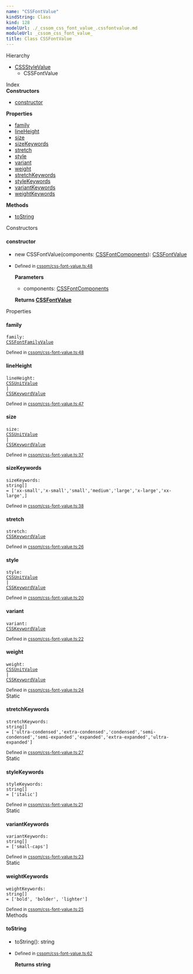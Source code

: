 ```yaml
---
name: "CSSFontValue"
kindString: Class
kind: 128
modelUrl: ./_cssom_css_font_value_.cssfontvalue.md
moduleUrl: _cssom_css_font_value_
title: Class CSSFontValue
---
```



<section class="pt-2 tsd-panel tsd-hierarchy">
<div class="lead">Hierarchy</div>
<ul class="pl-3 tsd-hierarchy list-style-initial">
<li>
<a href="../_cssom_css_style_value_.cssstylevalue/" class="tsd-signature-type">CSSStyleValue</a>
<ul class="pl-3 tsd-hierarchy list-style-initial">
<li>
<span class="target">CSSFontValue</span>

</li>
</ul>
</li>
</ul>

</section>





<section >
<div class="lead pb-2">Index</div>
<section class="tsd-panel tsd-index-panel">
<div class="tsd-index-content">
<section class="tsd-index-section ">
<strong>Constructors</strong>
<ul>
<li class="tsd-kind-constructor tsd-parent-kind-class"><a href="../_cssom_css_font_value_.cssfontvalue/#constructor" class="tsd-kind-icon">constructor</a></li>
</ul>
</section>
<section class="tsd-index-section ">
<strong>Properties</strong>
<ul>
<li class="tsd-kind-property tsd-parent-kind-class"><a href="../_cssom_css_font_value_.cssfontvalue/#family" class="tsd-kind-icon">family</a></li>
<li class="tsd-kind-property tsd-parent-kind-class"><a href="../_cssom_css_font_value_.cssfontvalue/#lineheight" class="tsd-kind-icon">line<wbr>Height</a></li>
<li class="tsd-kind-property tsd-parent-kind-class"><a href="../_cssom_css_font_value_.cssfontvalue/#size" class="tsd-kind-icon">size</a></li>
<li class="tsd-kind-property tsd-parent-kind-class"><a href="../_cssom_css_font_value_.cssfontvalue/#sizekeywords" class="tsd-kind-icon">size<wbr>Keywords</a></li>
<li class="tsd-kind-property tsd-parent-kind-class"><a href="../_cssom_css_font_value_.cssfontvalue/#stretch" class="tsd-kind-icon">stretch</a></li>
<li class="tsd-kind-property tsd-parent-kind-class"><a href="../_cssom_css_font_value_.cssfontvalue/#style" class="tsd-kind-icon">style</a></li>
<li class="tsd-kind-property tsd-parent-kind-class"><a href="../_cssom_css_font_value_.cssfontvalue/#variant" class="tsd-kind-icon">variant</a></li>
<li class="tsd-kind-property tsd-parent-kind-class"><a href="../_cssom_css_font_value_.cssfontvalue/#weight" class="tsd-kind-icon">weight</a></li>
<li class="tsd-kind-property tsd-parent-kind-class tsd-is-static"><a href="../_cssom_css_font_value_.cssfontvalue/#stretchkeywords" class="tsd-kind-icon">stretch<wbr>Keywords</a></li>
<li class="tsd-kind-property tsd-parent-kind-class tsd-is-static"><a href="../_cssom_css_font_value_.cssfontvalue/#stylekeywords" class="tsd-kind-icon">style<wbr>Keywords</a></li>
<li class="tsd-kind-property tsd-parent-kind-class tsd-is-static"><a href="../_cssom_css_font_value_.cssfontvalue/#variantkeywords" class="tsd-kind-icon">variant<wbr>Keywords</a></li>
<li class="tsd-kind-property tsd-parent-kind-class tsd-is-static"><a href="../_cssom_css_font_value_.cssfontvalue/#weightkeywords" class="tsd-kind-icon">weight<wbr>Keywords</a></li>
</ul>
</section>
<section class="tsd-index-section ">
<strong>Methods</strong>
<ul>
<li class="tsd-kind-method tsd-parent-kind-class"><a href="../_cssom_css_font_value_.cssfontvalue/#tostring" class="tsd-kind-icon">to<wbr>String</a></li>
</ul>
</section>
</div>
</section>
</section>
<section>
<div class="lead">Constructors</div>
<section class="pb-4 pt-2 tsd-kind-constructor tsd-parent-kind-class">
<div class="d-flex flex-row">

<h4 id="constructor">constructor</h4>
</div>

<ul class="tsd-signatures tsd-kind-constructor tsd-parent-kind-class">
<li class="tsd-signature tsd-kind-icon">new CSSFont<wbr>Value<span class="tsd-signature-symbol">(</span>components<span class="tsd-signature-symbol">: </span><a href="../_cssom_css_font_value_.cssfontcomponents/" class="tsd-signature-type">CSSFontComponents</a><span class="tsd-signature-symbol">)</span><span class="tsd-signature-symbol">: </span><a href="../_cssom_css_font_value_.cssfontvalue/" class="tsd-signature-type">CSSFontValue</a></li>
</ul>

<ul class="tsd-descriptions">
<li class="tsd-description">
<aside class="tsd-sources pb-2">
<div class="d-flex flex-column">
<small class="text-muted">Defined in <a href="https://github.com/umbopepato/visua/blob/b2262eb/src/cssom/css-font-value.ts#L48">cssom/css-font-value.ts:48</a></small>
</div>
</aside>


<strong>Parameters</strong>
<ul class="pl-3 pb-2 list-style-initial">
<li>
<div class="h6 mb-0">components: <a href="../_cssom_css_font_value_.cssfontcomponents/" class="tsd-signature-type">CSSFontComponents</a></div>


</li>
</ul>

<strong>Returns <a href="../_cssom_css_font_value_.cssfontvalue/" class="tsd-signature-type">CSSFontValue</a></strong>


</li>
</ul>

</section>
</section>
<section>
<div class="lead">Properties</div>
<section class="pb-4 pt-2 tsd-kind-property tsd-parent-kind-class">
<div class="d-flex flex-row">

<h4 id="family">family</h4>
</div>

<code class="tsd-signature tsd-kind-icon">family<span class="tsd-signature-symbol">:</span> <a href="../_cssom_css_font_family_value_.cssfontfamilyvalue/" class="tsd-signature-type">CSSFontFamilyValue</a></code>

<aside class="tsd-sources pb-2">
<div class="d-flex flex-column">
<small class="text-muted">Defined in <a href="https://github.com/umbopepato/visua/blob/b2262eb/src/cssom/css-font-value.ts#L48">cssom/css-font-value.ts:48</a></small>
</div>
</aside>




</section>
<section class="pb-4 pt-2 tsd-kind-property tsd-parent-kind-class">
<div class="d-flex flex-row">

<h4 id="lineheight">line<wbr>Height</h4>
</div>

<code class="tsd-signature tsd-kind-icon">line<wbr>Height<span class="tsd-signature-symbol">:</span> <a href="../_cssom_css_unit_value_.cssunitvalue/" class="tsd-signature-type">CSSUnitValue</a><span class="tsd-signature-symbol"> | </span><a href="../_cssom_css_keyword_value_.csskeywordvalue/" class="tsd-signature-type">CSSKeywordValue</a></code>

<aside class="tsd-sources pb-2">
<div class="d-flex flex-column">
<small class="text-muted">Defined in <a href="https://github.com/umbopepato/visua/blob/b2262eb/src/cssom/css-font-value.ts#L47">cssom/css-font-value.ts:47</a></small>
</div>
</aside>




</section>
<section class="pb-4 pt-2 tsd-kind-property tsd-parent-kind-class">
<div class="d-flex flex-row">

<h4 id="size">size</h4>
</div>

<code class="tsd-signature tsd-kind-icon">size<span class="tsd-signature-symbol">:</span> <a href="../_cssom_css_unit_value_.cssunitvalue/" class="tsd-signature-type">CSSUnitValue</a><span class="tsd-signature-symbol"> | </span><a href="../_cssom_css_keyword_value_.csskeywordvalue/" class="tsd-signature-type">CSSKeywordValue</a></code>

<aside class="tsd-sources pb-2">
<div class="d-flex flex-column">
<small class="text-muted">Defined in <a href="https://github.com/umbopepato/visua/blob/b2262eb/src/cssom/css-font-value.ts#L37">cssom/css-font-value.ts:37</a></small>
</div>
</aside>




</section>
<section class="pb-4 pt-2 tsd-kind-property tsd-parent-kind-class">
<div class="d-flex flex-row">

<h4 id="sizekeywords">size<wbr>Keywords</h4>
</div>

<code class="tsd-signature tsd-kind-icon">size<wbr>Keywords<span class="tsd-signature-symbol">:</span> <span class="tsd-signature-type">string</span><span class="tsd-signature-symbol">[]</span><span class="tsd-signature-symbol"> =&nbsp;[&#x27;xx-small&#x27;,&#x27;x-small&#x27;,&#x27;small&#x27;,&#x27;medium&#x27;,&#x27;large&#x27;,&#x27;x-large&#x27;,&#x27;xx-large&#x27;,]</span></code>

<aside class="tsd-sources pb-2">
<div class="d-flex flex-column">
<small class="text-muted">Defined in <a href="https://github.com/umbopepato/visua/blob/b2262eb/src/cssom/css-font-value.ts#L38">cssom/css-font-value.ts:38</a></small>
</div>
</aside>




</section>
<section class="pb-4 pt-2 tsd-kind-property tsd-parent-kind-class">
<div class="d-flex flex-row">

<h4 id="stretch">stretch</h4>
</div>

<code class="tsd-signature tsd-kind-icon">stretch<span class="tsd-signature-symbol">:</span> <a href="../_cssom_css_keyword_value_.csskeywordvalue/" class="tsd-signature-type">CSSKeywordValue</a></code>

<aside class="tsd-sources pb-2">
<div class="d-flex flex-column">
<small class="text-muted">Defined in <a href="https://github.com/umbopepato/visua/blob/b2262eb/src/cssom/css-font-value.ts#L26">cssom/css-font-value.ts:26</a></small>
</div>
</aside>




</section>
<section class="pb-4 pt-2 tsd-kind-property tsd-parent-kind-class">
<div class="d-flex flex-row">

<h4 id="style">style</h4>
</div>

<code class="tsd-signature tsd-kind-icon">style<span class="tsd-signature-symbol">:</span> <a href="../_cssom_css_unit_value_.cssunitvalue/" class="tsd-signature-type">CSSUnitValue</a><span class="tsd-signature-symbol"> | </span><a href="../_cssom_css_keyword_value_.csskeywordvalue/" class="tsd-signature-type">CSSKeywordValue</a></code>

<aside class="tsd-sources pb-2">
<div class="d-flex flex-column">
<small class="text-muted">Defined in <a href="https://github.com/umbopepato/visua/blob/b2262eb/src/cssom/css-font-value.ts#L20">cssom/css-font-value.ts:20</a></small>
</div>
</aside>




</section>
<section class="pb-4 pt-2 tsd-kind-property tsd-parent-kind-class">
<div class="d-flex flex-row">

<h4 id="variant">variant</h4>
</div>

<code class="tsd-signature tsd-kind-icon">variant<span class="tsd-signature-symbol">:</span> <a href="../_cssom_css_keyword_value_.csskeywordvalue/" class="tsd-signature-type">CSSKeywordValue</a></code>

<aside class="tsd-sources pb-2">
<div class="d-flex flex-column">
<small class="text-muted">Defined in <a href="https://github.com/umbopepato/visua/blob/b2262eb/src/cssom/css-font-value.ts#L22">cssom/css-font-value.ts:22</a></small>
</div>
</aside>




</section>
<section class="pb-4 pt-2 tsd-kind-property tsd-parent-kind-class">
<div class="d-flex flex-row">

<h4 id="weight">weight</h4>
</div>

<code class="tsd-signature tsd-kind-icon">weight<span class="tsd-signature-symbol">:</span> <a href="../_cssom_css_unit_value_.cssunitvalue/" class="tsd-signature-type">CSSUnitValue</a><span class="tsd-signature-symbol"> | </span><a href="../_cssom_css_keyword_value_.csskeywordvalue/" class="tsd-signature-type">CSSKeywordValue</a></code>

<aside class="tsd-sources pb-2">
<div class="d-flex flex-column">
<small class="text-muted">Defined in <a href="https://github.com/umbopepato/visua/blob/b2262eb/src/cssom/css-font-value.ts#L24">cssom/css-font-value.ts:24</a></small>
</div>
</aside>




</section>
<section class="pb-4 pt-2 tsd-kind-property tsd-parent-kind-class tsd-is-static">
<div class="d-flex flex-row">
<div class="h4 pr-1"><span class="badge badge-primary">Static</span></div>
<h4 id="stretchkeywords">stretch<wbr>Keywords</h4>
</div>

<code class="tsd-signature tsd-kind-icon">stretch<wbr>Keywords<span class="tsd-signature-symbol">:</span> <span class="tsd-signature-type">string</span><span class="tsd-signature-symbol">[]</span><span class="tsd-signature-symbol"> =&nbsp;[&#x27;ultra-condensed&#x27;,&#x27;extra-condensed&#x27;,&#x27;condensed&#x27;,&#x27;semi-condensed&#x27;,&#x27;semi-expanded&#x27;,&#x27;expanded&#x27;,&#x27;extra-expanded&#x27;,&#x27;ultra-expanded&#x27;]</span></code>

<aside class="tsd-sources pb-2">
<div class="d-flex flex-column">
<small class="text-muted">Defined in <a href="https://github.com/umbopepato/visua/blob/b2262eb/src/cssom/css-font-value.ts#L27">cssom/css-font-value.ts:27</a></small>
</div>
</aside>




</section>
<section class="pb-4 pt-2 tsd-kind-property tsd-parent-kind-class tsd-is-static">
<div class="d-flex flex-row">
<div class="h4 pr-1"><span class="badge badge-primary">Static</span></div>
<h4 id="stylekeywords">style<wbr>Keywords</h4>
</div>

<code class="tsd-signature tsd-kind-icon">style<wbr>Keywords<span class="tsd-signature-symbol">:</span> <span class="tsd-signature-type">string</span><span class="tsd-signature-symbol">[]</span><span class="tsd-signature-symbol"> =&nbsp;[&#x27;italic&#x27;]</span></code>

<aside class="tsd-sources pb-2">
<div class="d-flex flex-column">
<small class="text-muted">Defined in <a href="https://github.com/umbopepato/visua/blob/b2262eb/src/cssom/css-font-value.ts#L21">cssom/css-font-value.ts:21</a></small>
</div>
</aside>




</section>
<section class="pb-4 pt-2 tsd-kind-property tsd-parent-kind-class tsd-is-static">
<div class="d-flex flex-row">
<div class="h4 pr-1"><span class="badge badge-primary">Static</span></div>
<h4 id="variantkeywords">variant<wbr>Keywords</h4>
</div>

<code class="tsd-signature tsd-kind-icon">variant<wbr>Keywords<span class="tsd-signature-symbol">:</span> <span class="tsd-signature-type">string</span><span class="tsd-signature-symbol">[]</span><span class="tsd-signature-symbol"> =&nbsp;[&#x27;small-caps&#x27;]</span></code>

<aside class="tsd-sources pb-2">
<div class="d-flex flex-column">
<small class="text-muted">Defined in <a href="https://github.com/umbopepato/visua/blob/b2262eb/src/cssom/css-font-value.ts#L23">cssom/css-font-value.ts:23</a></small>
</div>
</aside>




</section>
<section class="pb-4 pt-2 tsd-kind-property tsd-parent-kind-class tsd-is-static">
<div class="d-flex flex-row">
<div class="h4 pr-1"><span class="badge badge-primary">Static</span></div>
<h4 id="weightkeywords">weight<wbr>Keywords</h4>
</div>

<code class="tsd-signature tsd-kind-icon">weight<wbr>Keywords<span class="tsd-signature-symbol">:</span> <span class="tsd-signature-type">string</span><span class="tsd-signature-symbol">[]</span><span class="tsd-signature-symbol"> =&nbsp;[&#x27;bold&#x27;, &#x27;bolder&#x27;, &#x27;lighter&#x27;]</span></code>

<aside class="tsd-sources pb-2">
<div class="d-flex flex-column">
<small class="text-muted">Defined in <a href="https://github.com/umbopepato/visua/blob/b2262eb/src/cssom/css-font-value.ts#L25">cssom/css-font-value.ts:25</a></small>
</div>
</aside>




</section>
</section>
<section>
<div class="lead">Methods</div>
<section class="pb-4 pt-2 tsd-kind-method tsd-parent-kind-class">
<div class="d-flex flex-row">

<h4 id="tostring">to<wbr>String</h4>
</div>

<ul class="tsd-signatures tsd-kind-method tsd-parent-kind-class">
<li class="tsd-signature tsd-kind-icon">to<wbr>String<span class="tsd-signature-symbol">(</span><span class="tsd-signature-symbol">)</span><span class="tsd-signature-symbol">: </span><span class="tsd-signature-type">string</span></li>
</ul>

<ul class="tsd-descriptions">
<li class="tsd-description">
<aside class="tsd-sources pb-2">
<div class="d-flex flex-column">
<small class="text-muted">Defined in <a href="https://github.com/umbopepato/visua/blob/b2262eb/src/cssom/css-font-value.ts#L62">cssom/css-font-value.ts:62</a></small>
</div>
</aside>



<strong>Returns <span class="tsd-signature-type">string</span></strong>


</li>
</ul>

</section>
</section>
